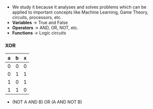 - We study it because it analyses and solves problems which can be applied to important concepts like Machine Learning, Game Theory, circuits, processors, etc.
- **Variables** -> True and False
- **Operators** -> AND, OR, NOT, etc.
- **Functions** -> Logic circuits

### XOR
| a   | b   | x   |
| --- | --- | --- |
| 0   | 0   | 0   |
| 0   | 1   | 1   |
| 1   | 0   | 1   |
| 1   | 1   | 0   |

- (NOT A AND B) OR (A AND NOT B)
